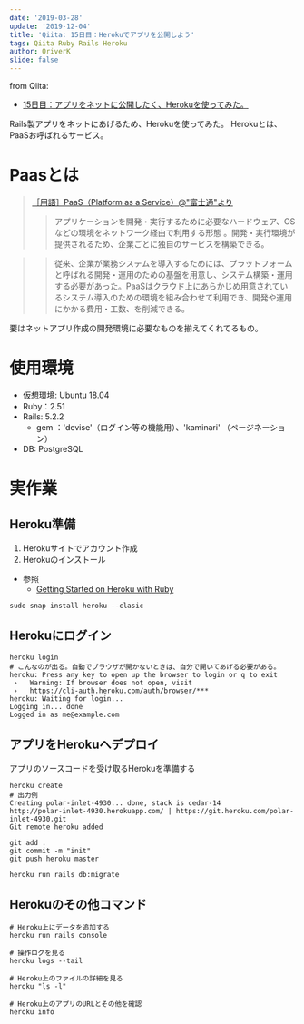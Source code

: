 ```yaml
---
date: '2019-03-28'
update: '2019-12-04'
title: 'Qiita: 15日目：Herokuでアプリを公開しよう'
tags: Qiita Ruby Rails Heroku
author: OriverK
slide: false
---
```


from Qiita: 
- [15日目：アプリをネットに公開したく、Herokuを使ってみた。](https://qiita.com/OriverK/items/03c39ffbccb13c653d92)

Rails製アプリをネットにあげるため、Herokuを使ってみた。
Herokuとは、PaaSお呼ばれるサービス。

# Paasとは
> [［用語］PaaS（Platform as a Service）@"富士通"より](http://jp.fujitsu.com/solutions/cloud/glossary/public-paas.html)
>>アプリケーションを開発・実行するために必要なハードウェア、OSなどの環境をネットワーク経由で利用する形態 。開発・実行環境が提供されるため、企業ごとに独自のサービスを構築できる。

>>従来、企業が業務システムを導入するためには、プラットフォームと呼ばれる開発・運用のための基盤を用意し、システム構築・運用する必要があった。PaaSはクラウド上にあらかじめ用意されているシステム導入のための環境を組み合わせて利用でき、開発や運用にかかる費用・工数、を削減できる。

要はネットアプリ作成の開発環境に必要なものを揃えてくれてるもの。
 
# 使用環境
- 仮想環境: Ubuntu 18.04
- Ruby：2.51
- Rails: 5.2.2
    - gem ：'devise'（ログイン等の機能用）、'kaminari' （ページネーション）
- DB: PostgreSQL

# 実作業
## Heroku準備
1. Herokuサイトでアカウント作成
2. Herokuのインストール

- 参照
  - [Getting Started on Heroku with Ruby](https://devcenter.heroku.com/articles/getting-started-with-ruby?singlepage=true)

```sh:terminal
sudo snap install heroku --clasic
```
## Herokuにログイン

```sh:terminal
heroku login
# こんなのが出る。自動でブラウザが開かないときは、自分で開いてあげる必要がある。
heroku: Press any key to open up the browser to login or q to exit
 ›   Warning: If browser does not open, visit
 ›   https://cli-auth.heroku.com/auth/browser/***
heroku: Waiting for login...
Logging in... done
Logged in as me@example.com
```

## アプリをHerokuへデプロイ
アプリのソースコードを受け取るHerokuを準備する

```sh:terminal
heroku create
# 出力例
Creating polar-inlet-4930... done, stack is cedar-14
http://polar-inlet-4930.herokuapp.com/ | https://git.heroku.com/polar-inlet-4930.git
Git remote heroku added
```

```sh:terminal
git add .
git commit -m "init"
git push heroku master
```

```sh:terminal
heroku run rails db:migrate
```

## Herokuのその他コマンド
```sh:terminal
# Heroku上にデータを追加する
heroku run rails console

# 操作ログを見る
heroku logs --tail

# Heroku上のファイルの詳細を見る
heroku "ls -l"

# Heroku上のアプリのURLとその他を確認
heroku info
```